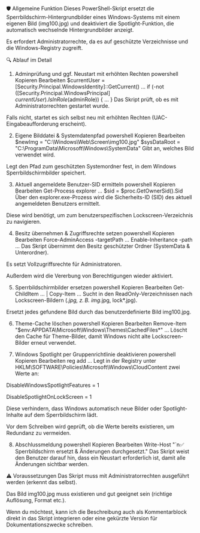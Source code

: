 🛡️ Allgemeine Funktion
Dieses PowerShell-Skript ersetzt die Sperrbildschirm-Hintergrundbilder eines Windows-Systems mit einem eigenen Bild (img100.jpg) und deaktiviert die Spotlight-Funktion, die automatisch wechselnde Hintergrundbilder anzeigt.

Es erfordert Administratorrechte, da es auf geschützte Verzeichnisse und die Windows-Registry zugreift.

🔍 Ablauf im Detail
1. Adminprüfung und ggf. Neustart mit erhöhten Rechten
powershell
Kopieren
Bearbeiten
$currentUser = [Security.Principal.WindowsIdentity]::GetCurrent()
...
if (-not ([Security.Principal.WindowsPrincipal] $currentUser).IsInRole($adminRole)) {
    ...
}
Das Skript prüft, ob es mit Administratorrechten gestartet wurde.

Falls nicht, startet es sich selbst neu mit erhöhten Rechten (UAC-Eingabeaufforderung erscheint).

2. Eigene Bilddatei & Systemdatenpfad
powershell
Kopieren
Bearbeiten
$newImg = "C:\Windows\Web\Screen\img100.jpg"
$sysDataRoot = "C:\ProgramData\Microsoft\Windows\SystemData"
Gibt an, welches Bild verwendet wird.

Legt den Pfad zum geschützten Systemordner fest, in dem Windows Sperrbildschirmbilder speichert.

3. Aktuell angemeldete Benutzer-SID ermitteln
powershell
Kopieren
Bearbeiten
Get-Process explorer ...
$sid = $proc.GetOwnerSid().Sid
Über den explorer.exe-Prozess wird die Sicherheits-ID (SID) des aktuell angemeldeten Benutzers ermittelt.

Diese wird benötigt, um zum benutzerspezifischen Lockscreen-Verzeichnis zu navigieren.

4. Besitz übernehmen & Zugriffsrechte setzen
powershell
Kopieren
Bearbeiten
Force-AdminAccess -targetPath ...
Enable-Inheritance -path ...
Das Skript übernimmt den Besitz geschützter Ordner (SystemData & Unterordner).

Es setzt Vollzugriffsrechte für Administratoren.

Außerdem wird die Vererbung von Berechtigungen wieder aktiviert.

5. Sperrbildschirmbilder ersetzen
powershell
Kopieren
Bearbeiten
Get-ChildItem ... | Copy-Item ...
Sucht in den ReadOnly-Verzeichnissen nach Lockscreen-Bildern (*.jpg, z. B. img*.jpg, lock*.jpg).

Ersetzt jedes gefundene Bild durch das benutzerdefinierte Bild img100.jpg.

6. Theme-Cache löschen
powershell
Kopieren
Bearbeiten
Remove-Item "$env:APPDATA\Microsoft\Windows\Themes\CachedFiles\*" ...
Löscht den Cache für Theme-Bilder, damit Windows nicht alte Lockscreen-Bilder erneut verwendet.

7. Windows Spotlight per Gruppenrichtlinie deaktivieren
powershell
Kopieren
Bearbeiten
reg add ...
Legt in der Registry unter HKLM\SOFTWARE\Policies\Microsoft\Windows\CloudContent zwei Werte an:

DisableWindowsSpotlightFeatures = 1

DisableSpotlightOnLockScreen = 1

Diese verhindern, dass Windows automatisch neue Bilder oder Spotlight-Inhalte auf dem Sperrbildschirm lädt.

Vor dem Schreiben wird geprüft, ob die Werte bereits existieren, um Redundanz zu vermeiden.

8. Abschlussmeldung
powershell
Kopieren
Bearbeiten
Write-Host "`n✅ Sperrbildschirm ersetzt & Änderungen durchgesetzt."
Das Skript weist den Benutzer darauf hin, dass ein Neustart erforderlich ist, damit alle Änderungen sichtbar werden.

⚠️ Voraussetzungen
Das Skript muss mit Administratorrechten ausgeführt werden (erkennt das selbst).

Das Bild img100.jpg muss existieren und gut geeignet sein (richtige Auflösung, Format etc.).

Wenn du möchtest, kann ich die Beschreibung auch als Kommentarblock direkt in das Skript integrieren oder eine gekürzte Version für Dokumentationszwecke schreiben.
